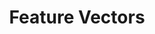 ---
word: "true"

title: "Feature Vectors"

categories: ['']

tags: ['Feature', 'Vectors']

arwords: 'مُتَّجهات السِّمات'

arexps: []

enwords: ['Feature Vectors']

enexps: []

arlexicons: 'و'

enlexicons: 'F'

authors: ['Ruqayya Roshdy']

translators: ['X']

citations: 'تطبيقات أساسية في المعالجة الآلية للغة العربية'

sources: 'مركز الملك عبدالله بن عبدالعزيز الدولي لخدمة اللغة العربية'

slug: ""
---